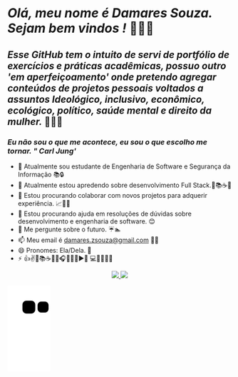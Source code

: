 # _Olá, meu nome é Damares Souza. Sejam bem vindos !_ 💙💙💙

## _Esse GitHub tem o intuito de servi de portfólio de exercícios e práticas acadêmicas, possuo outro 'em aperfeiçoamento' onde pretendo agregar conteúdos de projetos pessoais voltados a assuntos Ideológico, inclusivo, econômico, ecológico, político, saúde mental e direito da mulher._ 🌷🌷🌷

### _Eu não sou o que me acontece, eu sou o que escolho me tornar. " Carl Jung'_

- 🔭 Atualmente sou estudante de Engenharia de Software e Segurança da Informação 📚🔒
- 🌱 Atualmente estou apredendo sobre desenvolvimento Full Stack.🏃📚☕🐍
- 👯 Estou procurando colaborar com novos projetos para adquerir experiência. 📈📝💡
- 📝 Estou procurando ajuda em resoluções de dúvidas sobre desenvolvimento e engenharia de software. 😊
- 💬 Me pergunte sobre o futuro. ☔🏊
- 📫 Meu email é damares.zsouza@gmail.com 💌💨
- 😄 Pronomes: Ela/Dela. 💙
- ⚡ 👍✌👊📚☕🐍💞🎧💙🔧🆗▶🔭 💻📌🏀👦💅

<div align="center">
  <a href="https://github.com/damareszsouza">
  <img height="180em" src="https://github-readme-stats.vercel.app/api?username=damareszsouza&show_icons=true&theme=dracula&include_all_commits=true&count_private=true"/>
  <img height="180em" src="https://github-readme-stats.vercel.app/api/top-langs/?username=damareszsouza&layout=compact&langs_count=7&theme=dracula"/>
</div>
  
![Snake animation](https://github.com/rafaballerini/rafaballerini/blob/output/github-contribution-grid-snake.svg)
